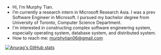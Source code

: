 - Hi, I’m Murphy Tian.
- I’m currently a research intern in Microsoft Research Asia. I was a prev Software Engineer in Microsoft. I pursued my bachelor degree from University of Toronto, Computer Science Department.
- I'm interested in constructing complex software engineering system, especially operating system, database system, and distributed system.
- How to reach me: murphytian06@gmail.com


[![Anurag's GitHub stats](https://github-readme-stats.vercel.app/api?username=realtmxi)](https://github.com/anuraghazra/github-readme-stats)
